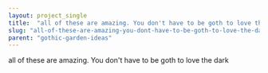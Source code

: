 ```yaml
---
layout: project_single
title:  "all of these are amazing. You don't have to be goth to love the dark"
slug: "all-of-these-are-amazing-you-dont-have-to-be-goth-to-love-the-dark"
parent: "gothic-garden-ideas"
---
```

all of these are amazing. You don't have to be goth to love the dark